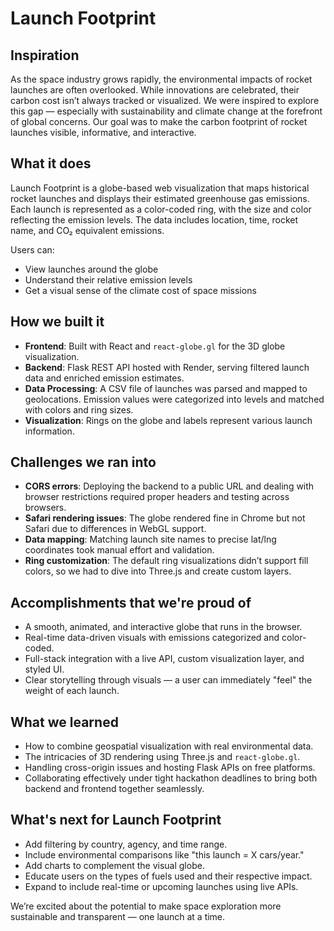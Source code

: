 # Launch Footprint

## Inspiration

As the space industry grows rapidly, the environmental impacts of rocket launches are often overlooked. While innovations are celebrated, their carbon cost isn’t always tracked or visualized. We were inspired to explore this gap — especially with sustainability and climate change at the forefront of global concerns. Our goal was to make the carbon footprint of rocket launches visible, informative, and interactive.

## What it does

Launch Footprint is a globe-based web visualization that maps historical rocket launches and displays their estimated greenhouse gas emissions. Each launch is represented as a color-coded ring, with the size and color reflecting the emission levels. The data includes location, time, rocket name, and CO₂ equivalent emissions.

Users can:
- View launches around the globe
- Understand their relative emission levels
- Get a visual sense of the climate cost of space missions

## How we built it

- **Frontend**: Built with React and `react-globe.gl` for the 3D globe visualization.
- **Backend**: Flask REST API hosted with Render, serving filtered launch data and enriched emission estimates.
- **Data Processing**: A CSV file of launches was parsed and mapped to geolocations. Emission values were categorized into levels and matched with colors and ring sizes.
- **Visualization**: Rings on the globe and labels represent various launch information.

## Challenges we ran into

- **CORS errors**: Deploying the backend to a public URL and dealing with browser restrictions required proper headers and testing across browsers.
- **Safari rendering issues**: The globe rendered fine in Chrome but not Safari due to differences in WebGL support.
- **Data mapping**: Matching launch site names to precise lat/lng coordinates took manual effort and validation.
- **Ring customization**: The default ring visualizations didn’t support fill colors, so we had to dive into Three.js and create custom layers.

## Accomplishments that we're proud of

- A smooth, animated, and interactive globe that runs in the browser.
- Real-time data-driven visuals with emissions categorized and color-coded.
- Full-stack integration with a live API, custom visualization layer, and styled UI.
- Clear storytelling through visuals — a user can immediately "feel" the weight of each launch.

## What we learned

- How to combine geospatial visualization with real environmental data.
- The intricacies of 3D rendering using Three.js and `react-globe.gl`.
- Handling cross-origin issues and hosting Flask APIs on free platforms.
- Collaborating effectively under tight hackathon deadlines to bring both backend and frontend together seamlessly.

## What's next for Launch Footprint

- Add filtering by country, agency, and time range.
- Include environmental comparisons like "this launch = X cars/year."
- Add charts to complement the visual globe.
- Educate users on the types of fuels used and their respective impact.
- Expand to include real-time or upcoming launches using live APIs.

We’re excited about the potential to make space exploration more sustainable and transparent — one launch at a time.

